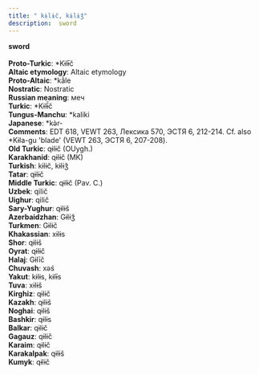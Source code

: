 ```yaml
---
title: " kɨlɨč, kɨlɨǯ"
description:  sword
---
```

<strong> sword</strong><br><br>
<strong>Proto-Turkic</strong>:  *Kɨlɨ̄č<br>
<strong>Altaic etymology</strong>:  Altaic etymology<br>
<strong> Proto-Altaic</strong>:  *kằle<br>
<strong>Nostratic</strong>:  Nostratic<br>
<strong>Russian meaning</strong>:  меч<br>
<strong>Turkic</strong>:  *Kɨlɨ̄̄č<br>
<strong>Tungus-Manchu</strong>:  *kaliki<br>
<strong>Japanese</strong>:  *kǝ̀r-<br>
<strong>Comments</strong>:  EDT 618, VEWT 263, Лексика 570, ЭСТЯ 6, 212-214. Cf. also *Kɨla-gu 'blade' (VEWT 263, ЭСТЯ 6, 207-208).<br>
<strong>Old Turkic</strong>:  qɨlɨč (OUygh.)<br>
<strong>Karakhanid</strong>:  qɨlɨč (MK)<br>
<strong>Turkish</strong>:  kɨlɨč, kɨlɨǯ<br>
<strong>Tatar</strong>:  qɨlɨč<br>
<strong>Middle Turkic</strong>:  qɨlɨč (Pav. C.)<br>
<strong>Uzbek</strong>:  qilič<br>
<strong>Uighur</strong>:  qilič<br>
<strong>Sary-Yughur</strong>:  qɨlɨš<br>
<strong>Azerbaidzhan</strong>:  Gɨlɨǯ<br>
<strong>Turkmen</strong>:  Gɨlɨč<br>
<strong>Khakassian</strong>:  xɨlɨs<br>
<strong>Shor</strong>:  qɨlɨš<br>
<strong>Oyrat</strong>:  qɨlɨč<br>
<strong>Halaj</strong>:  Gɨlīč<br>
<strong>Chuvash</strong>:  xǝś<br>
<strong>Yakut</strong>:  kɨlɨs, kɨlɨ̄s<br>
<strong>Tuva</strong>:  xɨlɨš<br>
<strong>Kirghiz</strong>:  qɨlɨč<br>
<strong>Kazakh</strong>:  qɨlɨš<br>
<strong>Noghai</strong>:  qɨlɨš<br>
<strong>Bashkir</strong>:  qɨlɨs<br>
<strong>Balkar</strong>:  qɨlɨč<br>
<strong>Gagauz</strong>:  qɨlɨč<br>
<strong>Karaim</strong>:  qɨlɨč<br>
<strong>Karakalpak</strong>:  qɨlɨš<br>
<strong>Kumyk</strong>:  qɨlɨč<br>


